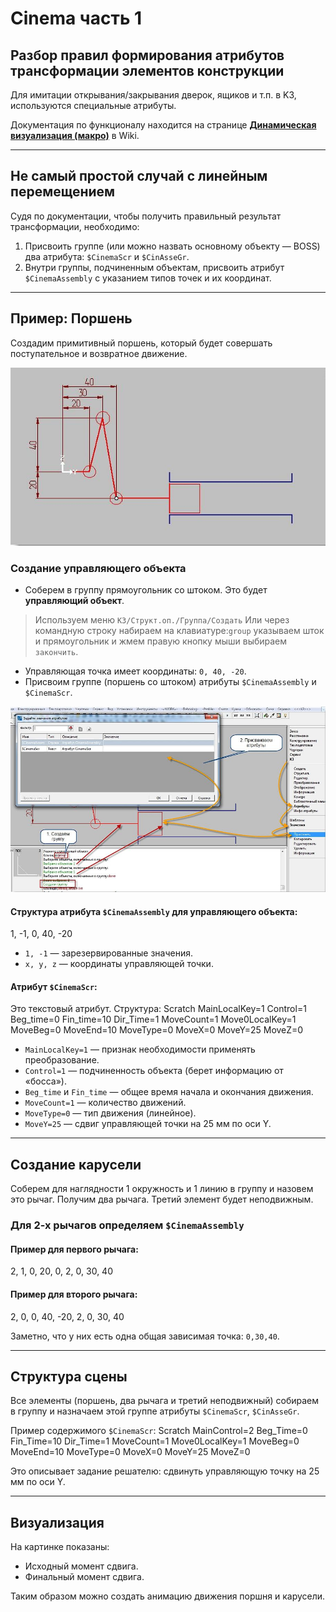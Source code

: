 # Cinema часть 1

## Разбор правил формирования атрибутов трансформации элементов конструкции

Для имитации открывания/закрывания дверок, ящиков и т.п. в K3, используются специальные атрибуты.

Документация по функционалу находится на странице [**Динамическая визуализация (макро)**](https://bit.ly/3XzZ1Kd) в Wiki.

---

## Не самый простой случай с линейным перемещением

Судя по документации, чтобы получить правильный результат трансформации, необходимо:

1. Присвоить группе (или можно назвать основному объекту — BOSS) два атрибута: `$CinemaScr` и `$CinAsseGr`.
2. Внутри группы, подчиненным объектам, присвоить атрибут `$CinemaAssembly` с указанием типов точек и их координат.

---

## Пример: Поршень

Создадим примитивный поршень, который будет совершать поступательное и возвратное движение.

![Рис.1](.\pictures\cin_1_1.jpg)

### Создание управляющего объекта

- Соберем в группу прямоугольник со штоком. Это будет **управляющий объект**.
> Используем меню `К3/Структ.оп./Группа/Создать` Или через командную строку набираем на клавиатуре:`group` указываем шток и прямоугольник и жмем правую кнопку мыши выбираем `закончить`.

- Управляющая точка имеет координаты: `0, 40, -20`.
- Присвоим группе (поршень со штоком) атрибуты `$CinemaAssembly` и `$CinemaScr`.

![Рис.1](.\pictures\cin_1_2.jpg)

#### Структура атрибута `$CinemaAssembly` для управляющего объекта:
1, -1, 0, 40, -20

- `1, -1` — зарезервированные значения.
- `x, y, z` — координаты управляющей точки.

#### Атрибут `$CinemaScr`:
Это текстовый атрибут. Структура:
Scratch
MainLocalKey=1
Control=1
Beg_time=0
Fin_time=10
Dir_Time=1
MoveCount=1
Move0LocalKey=1
MoveBeg=0
MoveEnd=10
MoveType=0
MoveX=0
MoveY=25
MoveZ=0


- `MainLocalKey=1` — признак необходимости применять преобразование.
- `Control=1` — подчиненность объекта (берет информацию от «босса»).
- `Beg_time` и `Fin_time` — общее время начала и окончания движения.
- `MoveCount=1` — количество движений.
- `MoveType=0` — тип движения (линейное).
- `MoveY=25` — сдвиг управляющей точки на 25 мм по оси Y.

---

## Создание карусели

Соберем для наглядности 1 окружность и 1 линию в группу и назовем это рычаг. Получим два рычага. Третий элемент будет неподвижным.

### Для 2-х рычагов определяем `$CinemaAssembly`

#### Пример для первого рычага:
2, 1, 0, 20, 0, 2, 0, 30, 40


#### Пример для второго рычага:
2, 0, 0, 40, -20, 2, 0, 30, 40


Заметно, что у них есть одна общая зависимая точка: `0,30,40`.

---

## Структура сцены

Все элементы (поршень, два рычага и третий неподвижный) собираем в группу и назначаем этой группе атрибуты `$CinemaScr`, `$CinAsseGr`.

Пример содержимого `$CinemaScr`:
Scratch
MainControl=2
Beg_Time=0
Fin_Time=10
Dir_Time=1
MoveCount=1
Move0LocalKey=1
MoveBeg=0
MoveEnd=10
MoveType=0
MoveX=0
MoveY=25
MoveZ=0


Это описывает задание решателю: сдвинуть управляющую точку на 25 мм по оси Y.

---

## Визуализация

На картинке показаны:
- Исходный момент сдвига.
- Финальный момент сдвига.

Таким образом можно создать анимацию движения поршня и карусели.